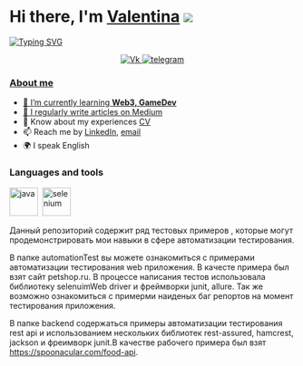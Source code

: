 # Hi there, I'm [Valentina](https://daniilshat.ru/) ![](https://github.com/blackcater/blackcater/raw/main/images/Hi.gif) 
[![Typing SVG](https://readme-typing-svg.herokuapp.com?color=%2336BCF7&lines=QA+engeneer+from+Russia+🇷🇺)](https://git.io/typing-svg)

<div id="socials" align="center">
<a href="https://vk.com/valentinaplatonova">
		<img src="https://img.shields.io/badge/vk-blue?style=for-the-badge&logo=vk&logoColor=whit" alt="Vk"/>
<a href="https://t.me/v_platonova1">
		<img src="https://img.shields.io/badge/telegram-blue?style=for-the-badge&logo=telegram&logoColor=whit" alt="telegram"/>
</div>
	

### About me
- 🌱 I’m currently learning **Web3, GameDev**
- 📝 I regularly write articles on [Medium](medium-link)
- 📄 Know about my experiences [CV](cv-link)
- 📫 Reach me by [LinkedIn](linkedin-link), [email](mailto:email-address)
- 🌍 I speak English
### Languages and tools
<img src="https://cdn.jsdelivr.net/gh/devicons/devicon/icons/java/java-plain-wordmark.svg" title="java" width="50" height="50"/>&nbsp;
	<img src="https://cdn.jsdelivr.net/gh/devicons/devicon/icons/selenium/selenium-original.svg" title="selenium" width="50" height="50"/>&nbsp;
	


Данный репозиторий содержит ряд тестовых примеров , которые могут продемонстрировать мои навыки в сфере автоматизации тестирования.

В папке automationTest вы можете ознакомиться с примерами автоматизации тестирования web приложения. В качесте примера был взят сайт petshop.ru. В процессе написания тестов использовала библиотеку selenuimWeb driver и фреймворки junit, allure. Так же возможно ознакомиться с примерми наиденых баг репортов на момент тестирования приложения. 

В папке backend содержаться примеры автоматизации тестирования rest api и использованием нескольких  библиотек rest-assured, hamcrest, jackson и фреимворк
junit.В качестве рабочего примера был взят https://spoonacular.com/food-api.
